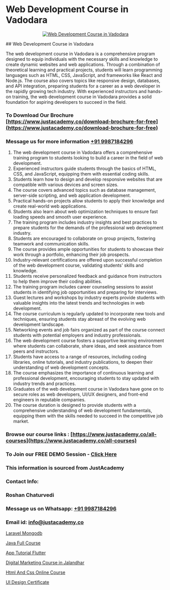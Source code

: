 # Web Development Course in Vadodara

<p align="center">
  <a href="https://justacademy.co/program-detail/full-stack-web-development">
    <img src="https://justacademy.co/storage2/program_images/1704700371.webp" alt="Web Development Course in Vadodara">
  </a>
</p>
## Web Development Course in Vadodara

The web development course in Vadodara is a comprehensive program designed to equip individuals with the necessary skills and knowledge to create dynamic websites and web applications. Through a combination of theoretical learning and practical projects, students will learn programming languages such as HTML, CSS, JavaScript, and frameworks like React and Node.js. The course also covers topics like responsive design, databases, and API integration, preparing students for a career as a web developer in the rapidly growing tech industry. With experienced instructors and hands-on training, the web development course in Vadodara provides a solid foundation for aspiring developers to succeed in the field.
### To Download Our Brochure [https://www.justacademy.co/download-brochure-for-free](https://www.justacademy.co/download-brochure-for-free)
### Message us for more information [+91 9987184296](https://api.whatsapp.com/send?phone=919987184296)
1) The web development course in Vadodara offers a comprehensive training program to students looking to build a career in the field of web development.
2) Experienced instructors guide students through the basics of HTML, CSS, and JavaScript, equipping them with essential coding skills.
3) Students learn how to design and develop responsive websites that are compatible with various devices and screen sizes.
4) The course covers advanced topics such as database management, server-side scripting, and web application development.
5) Practical hands-on projects allow students to apply their knowledge and create real-world web applications.
6) Students also learn about web optimization techniques to ensure fast loading speeds and smooth user experience.
7) The training program includes industry insights and best practices to prepare students for the demands of the professional web development industry.
8) Students are encouraged to collaborate on group projects, fostering teamwork and communication skills.
9) The course provides ample opportunities for students to showcase their work through a portfolio, enhancing their job prospects.
10) Industry-relevant certifications are offered upon successful completion of the web development course, validating students' skills and knowledge.
11) Students receive personalized feedback and guidance from instructors to help them improve their coding abilities.
12) The training program includes career counseling sessions to assist students in identifying job opportunities and preparing for interviews.
13) Guest lectures and workshops by industry experts provide students with valuable insights into the latest trends and technologies in web development.
14) The course curriculum is regularly updated to incorporate new tools and techniques, ensuring students stay abreast of the evolving web development landscape.
15) Networking events and job fairs organized as part of the course connect students with potential employers and industry professionals.
16) The web development course fosters a supportive learning environment where students can collaborate, share ideas, and seek assistance from peers and instructors.
17) Students have access to a range of resources, including coding libraries, online tutorials, and industry publications, to deepen their understanding of web development concepts.
18) The course emphasizes the importance of continuous learning and professional development, encouraging students to stay updated with industry trends and practices.
19) Graduates of the web development course in Vadodara have gone on to secure roles as web developers, UI/UX designers, and front-end engineers in reputable companies.
20) The course duration is designed to provide students with a comprehensive understanding of web development fundamentals, equipping them with the skills needed to succeed in the competitive job market.

### Browse our course links : [https://www.justacademy.co/all-courses](https://www.justacademy.co/all-courses) 
### To Join our FREE DEMO Session - [Click Here](https://www.justacademy.co/register-for-course-demo)


### This information is sourced from JustAcademy
### Contact Info:
### Roshan Chaturvedi
### Message us on Whatsapp: [+91 9987184296](https://api.whatsapp.com/send?phone=919987184296)
### Email id: [info@justacademy.co](mailto:info@justacademy.co)
                
[Laravel Mongodb](https://www.linkedin.com/pulse/laravel-mongodb-justacademy-liverpool-whguf?trackingId=6ypbRGyKScw7XZ9eE4DPoQ%3D%3D&lipi=urn%3Ali%3Apage%3Ad_flagship3_company_admin%3B%2BRh84RwXRCKiuQa1zvWVyQ%3D%3D)

[Java Full Course](https://www.linkedin.com/pulse/java-full-course-justacademy-c9oxc/)

[App Tutorial Flutter](https://medium.com/@prempja40/app-tutorial-flutter-99c618327f07)

[Digital Marketing Course in Jalandhar](https://medium.com/@abhidnya.1068/digital-marketing-course-in-jalandhar-1955c7fe502e)

[Html And Css Online Course](https://justacademyin.github.io/justacademy/html-and-css-online-course)

[UI Design Certificate](https://justacademyin.github.io/justacademy/ui-design-certificate)

